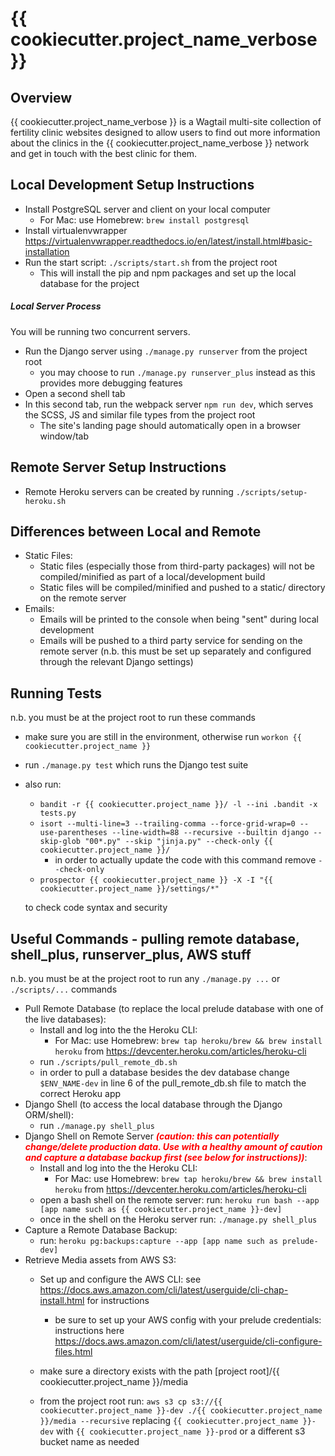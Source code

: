# {{ cookiecutter.project_name_verbose }}

## Overview
{{ cookiecutter.project_name_verbose }} is a Wagtail multi-site collection of fertility clinic websites designed to allow users to find out more information about the clinics in the {{ cookiecutter.project_name_verbose }} network and get in touch with the best clinic for them.

## Local Development Setup Instructions
- Install PostgreSQL server and client on your local computer
    - For Mac: use Homebrew: `brew install postgresql`
- Install virtualenvwrapper <https://virtualenvwrapper.readthedocs.io/en/latest/install.html#basic-installation>
- Run the start script: `./scripts/start.sh` from the project root
    - This will install the pip and npm packages and set up the local database for the project
##### Local Server Process
You will be running two concurrent servers.

- Run the Django server using `./manage.py runserver` from the project root
    - you may choose to run `./manage.py runserver_plus` instead as this provides more debugging features
- Open a second shell tab
- In this second tab, run the webpack server `npm run dev`, which serves the SCSS, JS and similar file types from the project root
    - The site's landing page should automatically open in a browser window/tab

## Remote Server Setup Instructions
- Remote Heroku servers can be created by running `./scripts/setup-heroku.sh`

## Differences between Local and Remote
- Static Files:
    - Static files (especially those from third-party packages) will not be compiled/minified as part of a local/development build
    - Static files will be compiled/minified and pushed to a static/ directory on the remote server
- Emails:
    - Emails will be printed to the console when being "sent" during local development
    - Emails will be pushed to a third party service for sending on the remote server (n.b. this must be set up separately and configured through the relevant Django settings)

## Running Tests
n.b. you must be at the project root to run these commands

- make sure you are still in the environment, otherwise run `workon {{ cookiecutter.project_name }}`
- run `./manage.py test` which runs the Django test suite
- also run:
    - `bandit -r {{ cookiecutter.project_name }}/ -l --ini .bandit -x tests.py`
    - `isort --multi-line=3 --trailing-comma --force-grid-wrap=0 --use-parentheses --line-width=88 --recursive --builtin django --skip-glob "00*.py" --skip "jinja.py" --check-only {{ cookiecutter.project_name }}/`
        - in order to actually update the code with this command remove `--check-only`
    - `prospector {{ cookiecutter.project_name }} -X -I "{{ cookiecutter.project_name }}/settings/*"`

    to check code syntax and security

## Useful Commands - pulling remote database, shell_plus, runserver_plus, AWS stuff
n.b. you must be at the project root to run any `./manage.py ...` or `./scripts/...` commands

- Pull Remote Database (to replace the local prelude database with one of the live databases):
    - Install and log into the the Heroku CLI:
        - For Mac: use Homebrew: `brew tap heroku/brew && brew install heroku` from <https://devcenter.heroku.com/articles/heroku-cli>
    - run `./scripts/pull_remote_db.sh`
    - in order to pull a database besides the dev database change `$ENV_NAME-dev` in line 6 of the pull_remote_db.sh file to match the correct Heroku app
- Django Shell (to access the local database through the Django ORM/shell):
    - run `./manage.py shell_plus`
- Django Shell on Remote Server ***<span style="color:red;">(caution: this can potentially change/delete production data. Use with a healthy amount of caution and capture a database backup first (see below for instructions))</span>***:
    - Install and log into the the Heroku CLI:
        - For Mac: use Homebrew: `brew tap heroku/brew && brew install heroku` from <https://devcenter.heroku.com/articles/heroku-cli>
    - open a bash shell on the remote server: run: `heroku run bash --app [app name such as {{ cookiecutter.project_name }}-dev]`
    - once in the shell on the Heroku server run: `./manage.py shell_plus`
- Capture a Remote Database Backup:
    - run: `heroku pg:backups:capture --app [app name such as prelude-dev]`
- Retrieve Media assets from AWS S3:
    - Set up and configure the AWS CLI: see <https://docs.aws.amazon.com/cli/latest/userguide/cli-chap-install.html> for instructions
        - be sure to set up your AWS config with your prelude credentials: instructions here <https://docs.aws.amazon.com/cli/latest/userguide/cli-configure-files.html>

    - make sure a directory exists with the path [project root]/{{ cookiecutter.project_name }}/media
    - from the project root run: `aws s3 cp s3://{{ cookiecutter.project_name }}-dev ./{{ cookiecutter.project_name }}/media --recursive` replacing `{{ cookiecutter.project_name }}-dev` with `{{ cookiecutter.project_name }}-prod` or a different s3 bucket name as needed
